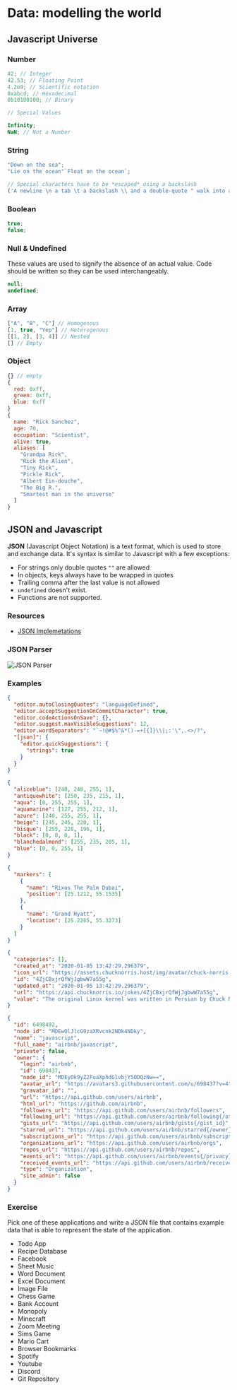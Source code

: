 # Data: modelling the world

## Javascript Universe

### Number

```js
42; // Integer
42.53; // Floating Point
4.2e9; // Scientific notation
0xabcd; // Hexadecimal
0b10100100; // Binary

// Special Values

Infinity;
NaN; // Not a Number
```

### String

```js
"Down on the sea";
"Lie on the ocean"`Float on the ocean`;

// Special characters have to be *escaped* using a backslash
('A newline \n a tab \t a backslash \\ and a double-quote " walk into a bar...');
```

### Boolean

```js
true;
false;
```

### Null & Undefined

These values are used to signify the absence of an actual value. Code should be
written so they can be used interchangeably.

```js
null;
undefined;
```

### Array

```js
["A", "B", "C"] // Homogenous
[1, true, "Yep"] // Heterogenous
[[1, 2], [3, 4]] // Nested
[] // Empty
```

### Object

```js
{} // empty
{
  red: 0xff,
  green: 0xff,
  blue: 0xff
}
{
  name: "Rick Sanchez",
  age: 70,
  occupation: "Scientist",
  alive: true,
  aliases: [
    "Grandpa Rick",
    "Rick the Alien",
    "Tiny Rick",
    "Pickle Rick",
    "Albert Ein-douche",
    "The Big R.",
    "Smartest man in the universe"
  ]
}
```

## JSON and Javascript

**JSON** (Javascript Object Notation) is a text format, which is used to store
and exchange data.
It's syntax is similar to Javascript with a few exceptions:

- For strings only double quotes `""` are allowed
- In objects, keys always have to be wrapped in quotes
- Trailing comma after the last value is not allowed
- `undefined` doesn't exist.
- Functions are not supported.

### Resources

- [JSON Implemetations](https://www.json.org/json-en.html)

### JSON Parser

![JSON Parser](https://gabrielheinrich.github.io/ccl-lessons/command-line-ideas/json-parser.svg)

### Examples

```json
{
  "editor.autoClosingQuotes": "languageDefined",
  "editor.acceptSuggestionOnCommitCharacter": true,
  "editor.codeActionsOnSave": {},
  "editor.suggest.maxVisibleSuggestions": 12,
  "editor.wordSeparators": "`~!@#$%^&*()-=+[{]}\\|;:'\",.<>/?",
  "[json]": {
    "editor.quickSuggestions": {
      "strings": true
    }
  }
}
```

```json
{
  "aliceblue": [240, 248, 255, 1],
  "antiquewhite": [250, 235, 215, 1],
  "aqua": [0, 255, 255, 1],
  "aquamarine": [127, 255, 212, 1],
  "azure": [240, 255, 255, 1],
  "beige": [245, 245, 220, 1],
  "bisque": [255, 228, 196, 1],
  "black": [0, 0, 0, 1],
  "blanchedalmond": [255, 235, 205, 1],
  "blue": [0, 0, 255, 1]
}
```

```json
{
  "markers": [
    {
      "name": "Rixos The Palm Dubai",
      "position": [25.1212, 55.1535]
    },
    {
      "name": "Grand Hyatt",
      "location": [25.2285, 55.3273]
    }
  ]
}
```

```json
{
  "categories": [],
  "created_at": "2020-01-05 13:42:29.296379",
  "icon_url": "https://assets.chucknorris.host/img/avatar/chuck-norris.png",
  "id": "4ZjCBxjrQfWjJgbwW7a55g",
  "updated_at": "2020-01-05 13:42:29.296379",
  "url": "https://api.chucknorris.io/jokes/4ZjCBxjrQfWjJgbwW7a55g",
  "value": "The original Linux kernel was written in Persian by Chuck Norris. Linus Torvalds ported it to C."
}
```

```json
{
  "id": 6498492,
  "node_id": "MDEwOlJlcG9zaXRvcnk2NDk4NDky",
  "name": "javascript",
  "full_name": "airbnb/javascript",
  "private": false,
  "owner": {
    "login": "airbnb",
    "id": 698437,
    "node_id": "MDEyOk9yZ2FuaXphdGlvbjY5ODQzNw==",
    "avatar_url": "https://avatars3.githubusercontent.com/u/698437?v=4",
    "gravatar_id": "",
    "url": "https://api.github.com/users/airbnb",
    "html_url": "https://github.com/airbnb",
    "followers_url": "https://api.github.com/users/airbnb/followers",
    "following_url": "https://api.github.com/users/airbnb/following{/other_user}",
    "gists_url": "https://api.github.com/users/airbnb/gists{/gist_id}",
    "starred_url": "https://api.github.com/users/airbnb/starred{/owner}{/repo}",
    "subscriptions_url": "https://api.github.com/users/airbnb/subscriptions",
    "organizations_url": "https://api.github.com/users/airbnb/orgs",
    "repos_url": "https://api.github.com/users/airbnb/repos",
    "events_url": "https://api.github.com/users/airbnb/events{/privacy}",
    "received_events_url": "https://api.github.com/users/airbnb/received_events",
    "type": "Organization",
    "site_admin": false
  }
}
```

### Exercise

Pick one of these applications and write a JSON file that contains example data
that is able to represent the state of the application.

- Todo App
- Recipe Database
- Facebook
- Sheet Music
- Word Document
- Excel Document
- Image File
- Chess Game
- Bank Account
- Monopoly
- Minecraft
- Zoom Meeting
- Sims Game
- Mario Cart
- Browser Bookmarks
- Spotify
- Youtube
- Discord
- Git Repository
